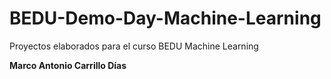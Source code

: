 # BEDU-Demo-Day-Machine-Learning
Proyectos elaborados para el curso BEDU Machine Learning

**Marco Antonio Carrillo Días**
